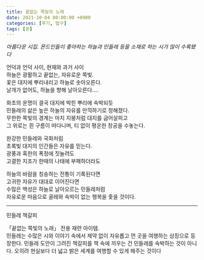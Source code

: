 ```yaml
---
title: 끝없는 쪽빛의 노래
date: 2021-10-04 00:00:00 +0900
categories: [무기, 법구]
tags: [몬]
---
```


_아름다운 시집. 몬드인들이 좋아하는 하늘과 민들레 등을 소재로 하는 시가 많이 수록됐다_

언덕과 언덕 사이, 현재와 과거 사이  
하늘은 광활하고 끝없는, 자유로운 쪽빛.  
꽃은 대지에 뿌리내리고 하늘로 솟아오른다.  
날개가 없어도, 하늘을 향해 날아오른다….  
  
화초의 운명이 결국 대지에 박힌 뿌리에 속박되듯  
민들레의 삶은 높은 하늘의 자유를 만끽하기로 정해졌다.  
무한한 쪽빛의 경계는 마치 지붕처럼 대지를 굽어살피고  
그 위로는 흰 구름이 떠다니며, 티 없이 평온한 창공을 수놓는다.  
  
완강한 민들레와 국화처럼  
초록빛 대지의 인간들은 자유를 믿는다.  
광풍과 혹한의 폭정에 짓눌려도  
고결한 지조가 한때의 나태에 부패하더라도  
  
하늘의 바람을 칭송하는 전통이 기록된다면  
고귀한 자유가 대대로 이어진다면  
수많은 백성은 하늘로 날아오르는 민들레처럼  
자유로운 마음으로 굴레와 속박이 없는 행복을 좇을 것이다.

---

민들레 책갈피

「끝없는 쪽빛의 노래」 전용 재련 아이템.  
민들레는 수많은 시와 이야기 속에서 제약 없이 자유롭고 먼 곳을 여행하는 상징으로 등장한다. 민들레 도안이 그려진 책갈피를 책 속에 끼우는 건 민들레를 속박하는 것이 아니다. 오히려 현실보다 더 넓고 밝은 세계를 여행할 수 있게 해주는 것이다
